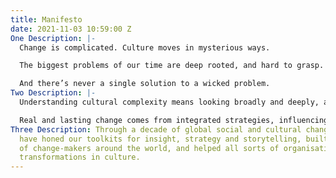 ```yaml
---
title: Manifesto
date: 2021-11-03 10:59:00 Z
One Description: |-
  Change is complicated. Culture moves in mysterious ways.

  The biggest problems of our time are deep rooted, and hard to grasp.

  And there’s never a single solution to a wicked problem.
Two Description: |-
  Understanding cultural complexity means looking broadly and deeply, and drawing on all kinds of data to surface insight.

  Real and lasting change comes from integrated strategies, influencing across the system, and lighting many fires.
Three Description: Through a decade of global social and cultural change work, we
  have honed our toolkits for insight, strategy and storytelling, built a network
  of change-makers around the world, and helped all sorts of organisations effect
  transformations in culture.
---
```


